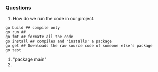 ### Questions
1. How do we run the code in our project.
  ```shell
  go build ## compile only
  go run ## 
  go fmt ## formate all the code
  go install ## compiles and 'installs' a package
  go get ## Downloads the raw source code of someone else's package
  go test
  ```

  

1. "package main"
2.  